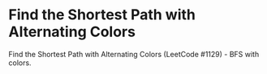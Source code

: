 # Find the Shortest Path with Alternating Colors

Find the Shortest Path with Alternating Colors (LeetCode #1129) - BFS with colors.
